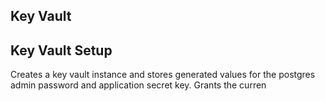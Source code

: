 ## Key Vault

## Key Vault Setup
Creates a key vault instance and stores generated values for the postgres admin password and application secret key. Grants the curren
